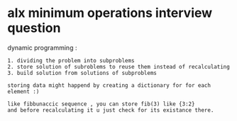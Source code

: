 # alx minimum operations interview question

dynamic programming : 

    1. dividing the problem into subproblems
    2. store solution of subroblems to reuse them instead of recalculating
    3. build solution from solutions of subproblems

    storing data might happend by creating a dictionary for for each element :) 

    like fibbunaccic sequence , you can store fib(3) like {3:2}
    and before recalculating it u just check for its existance there.

    


